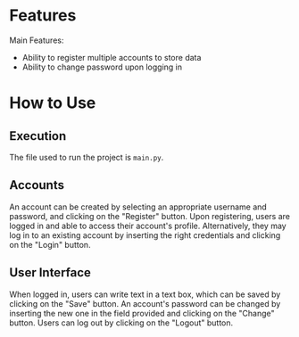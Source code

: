 # Features

Main Features:

* Ability to register multiple accounts to store data
* Ability to change password upon logging in

# How to Use

## Execution

The file used to run the project is ``main.py``.

## Accounts

An account can be created by selecting an appropriate username and password, and clicking on the "Register" button. Upon registering, users are logged in and able to access their account's profile. Alternatively, they may log in to an existing account by inserting the right credentials and clicking on the "Login" button.

## User Interface

When logged in, users can write text in a text box, which can be saved by clicking on the "Save" button. An account's password can be changed by inserting the new one in the field provided and clicking on the "Change" button. Users can log out by clicking on the "Logout" button.
